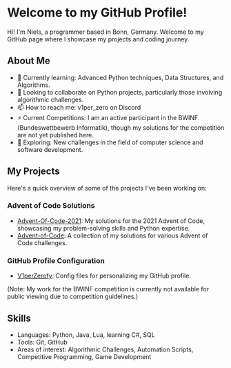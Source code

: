 # Welcome to my GitHub Profile!

Hi! I'm Niels, a programmer based in Bonn, Germany. Welcome to my GitHub page where I showcase my projects and coding journey.

## About Me

- 🌱 Currently learning: Advanced Python techniques, Data Structures, and Algorithms.
- 👯 Looking to collaborate on Python projects, particularly those involving algorithmic challenges.
- 📫 How to reach me: v1per_zero on Discord
- ⚡ Current Competitions: I am an active participant in the BWINF (Bundeswettbewerb Informatik), though my solutions for the competition are not yet published here.
- 🤔 Exploring: New challenges in the field of computer science and software development.

## My Projects

Here's a quick overview of some of the projects I've been working on:

### Advent of Code Solutions
- [Advent-Of-Code-2021](https://github.com/V1perZerofy/Advent-Of-Code-2021): My solutions for the 2021 Advent of Code, showcasing my problem-solving skills and Python expertise.
- [Advent-of-Code](https://github.com/V1perZerofy/Advent-of-Code): A collection of my solutions for various Advent of Code challenges.

### GitHub Profile Configuration
- [V1perZerofy](https://github.com/V1perZerofy/V1perZerofy): Config files for personalizing my GitHub profile.

(Note: My work for the BWINF competition is currently not available for public viewing due to competition guidelines.)

## Skills

- Languages: Python, Java, Lua, learning C#, SQL
- Tools: Git, GitHub
- Areas of interest: Algorithmic Challenges, Automation Scripts, Competitive Programming, Game Development
